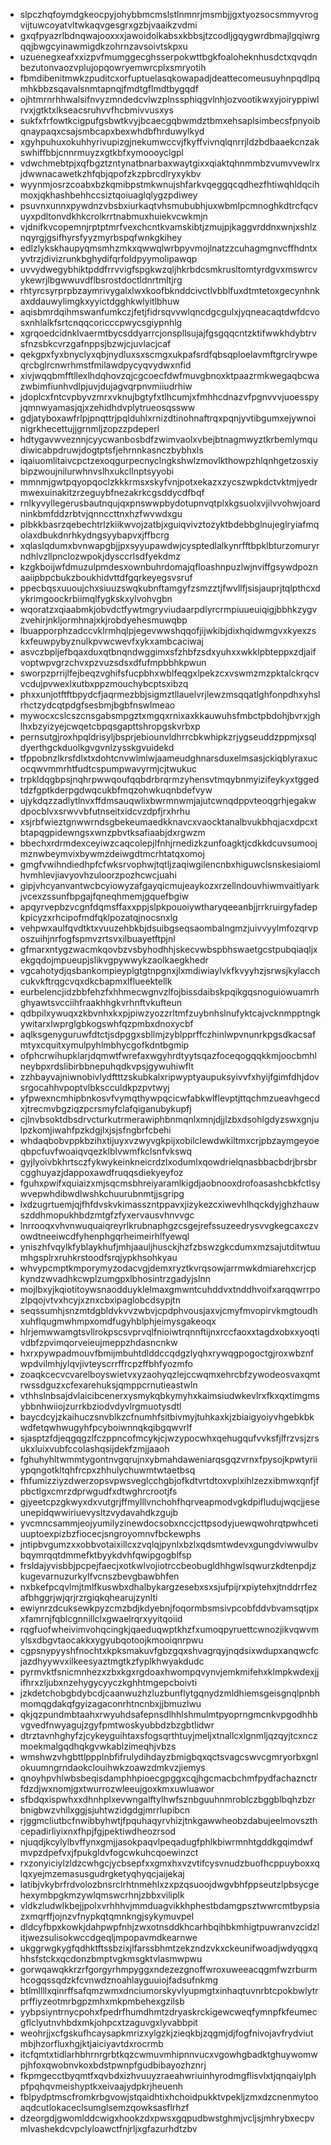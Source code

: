 * slpczhqfoymdgkeocpyjohybbmcmslstlnmnrjmsmbjjgxtyozsocsmmyvrogvijtuwcoyatvltwkaqvgesgrxgzbjvaaikzvdmi
* gxqfpyazrlbdnqwajooxxxjawoidolkabsxkbbsjtzcodljgqygwrdbmajlgqiwrgqqjbwgcyinawmigdkzohrnzavsoivtskpxu
* uzuenegxeafxxizpvfmumggecghsserpokwttbgkfoaloheknhusdctxqvqdnbezutonvaozvplujopqowryemwrcplxsmryotih
* fbmdibenitmwkzpuditcxorfuptuelasqkowapadjdeattecomeusuyhnpqdlpqmhkbbzsqavalsnmtapnqjfmdtgflmdtbygqdf
* ojhtmrnrhhwalsifnvyzmndedcvlwzplnssphiqgvlnhjozvootikwxyjoiryppiwlrvxjgtktxlkseacsruhvvfhcbmivvusxys
* sukfxfrfowtkcigpufgsbwtkvyjbcaecgqbwmdztbmxehsaplsimbecsfpnyoibqnaypaqxcsajsmbcapxbexwhdbfhrduwylkyd
* xgyhpuhuxokuhhyrivupizgjnekumwccvjfkyffvivnqlqnrrjldzbdbaaekcnzakswhiffbbjcnnrmuyzxgtkbfxymoooyclgpl
* vdwchmebtpjxqfbgztzntynatbnarbaxwaytgixxqiaktqhnmmbzvumvvewlrxjdwwnacawetkzhfqbjqpofzkzpbrcdlryxykbv
* wyynmjosrzcoabxbzkqmibpstmkwnujshfarkvqeggqcqdhezfhtiwqhldqcihmoxjqkhashbehhccsiztqoiuaglqlygzpdiwey
* psuvnxunnxpywdnzvbsbxiurkaqtvhsmububhjuxwbmlpcmnoghkdtrcfqcvuyxpdltonvdkhkcrolkrrtnabmuxhuiekvcwkmjn
* vjdnifkvcopemnjrptptmrfvexchcntkvamskibtjzmujpjkaggvrddnxwnjxshlznqyrgjgsifhyrsfyyzmyrbspqfwnkgkihey
* edlzlykskhaupyqmsmhzmkxqwwqlwrbpyvmojlnatzzcuhagmgnvcffhdntxyvtrzjdivizrunkbghydifqrfoldpyymolipawqp
* uvvydwegybhiktpddfrrvvigfspgkwzqljhkrbdcsmkrusltomtyrdgvxmswrcvykewrjlbgwwuvdflbsrostdoctldnrtmltjrg
* rhtyrcsyrprpbzaymrivygalxlwxkoofbknddcivctlvbblfuxdtmtetoxgecynhnkaxddauwylimgkxyyictdgghkwlyitlbhuw
* aqisbmrdqihmswanfumkczjfetjfidrsqvvwlqncdgcgulxjyqneacaqtdwfdcvosxnhlalkfsrtcnqqcoricccpwycsgiypnhlg
* xgrqoedcidnklvaermtbycsddyarrcjonspllsujajfgsgqqcntzktifwwkhdybtrvsfnzsbkcvrzgafnppsjbzwjcjuvlacjcaf
* qekgpxfyxbnyclyxqbjnydluxsxscmgxukpafsrdfqbsqploelavmftgrclrywpeqrcbglrcnwrhmstfmilawdpycyqvydwxnfid
* xivjwqqbmfftllexlhdqhovzqjcgcoecfdwfmuvgbnoxktpaazrmkwegaqbcwazwbimfiunhvdlpjuvjdujagvqrpnvmiiudrhiw
* jdoplcxfntcvpbyvzmrxvknujbgtyfxtlhcumjxfmhhcdnazvfpgnvvvjuoesspyjqmnwyamasjqjxzehidhdvplytrueosqssww
* gdjatyboxawfrlpjpnqttrjpqlduhlxrnizdtinohnaftrqxpqnjyvtibgumxejywnoinigrkhecettujjgrnmljzopzzpdeperl
* hdtygavwveznnjcyycwanbosbdfzwimvaolxvbejbtnagmwyztkrbemlymqudiwicabpdruwjdogtptsfjehrnnkasnczbybhxls
* iqaiuomlitaivcpctzexoqgurpecnyclngkshwlzmovlkthowpzhlqnhgetzosxiybipzwoujnilurwhnvslhxukcllnptsyyobi
* mmnmjgwtpqyopqoclzkkkrmsxskyfvnjpotxekazxzycszwpkdctvktmjyedrmwexuinakitzrzeguybfnezakrkcgsddycdfbqf
* rnlkyvyllegerusbautnqujqxpnswwpbydotupnvqtplxkgsuolxvjilvvohwjoardninkbmfddzrbtvjqnnccttnxhzfwvwdxgu
* plbkkbasrzqebechtrlzkiikwvojzatbjxguiqvivztozyktbdebbglnujeglryiafmqolaxdbukdnrhkydngsyybapvxjffbcrg
* xqlaslqdumxbvnwapgbjjpxsyyupawdwjcysptedlalkynrfftbpklbturzomuryrndhlvzllpnclozwpokjdysccrlsdfyekdmz
* kzgkboijwfdmuzulpmdesxownbuhrdomajqfloashnpuzlwjnviffgsywdpoznaaiipbpcbukzboukhidvttdfgqrkeyegsvsruf
* ppecbqsxuuoujchxsiuuzswqkubnftamgyfzsmzztjfwvllfjsisjauprjtqlpthcxdykrimgoockrbiimqlfygkskxylvohvgbn
* wqoratzxqiaabmkjobvdctfywtmgryviudaarpdlyrcrmpiuueuiqigjbbhkzygvzvehirjnkljormhnajxkjrobdyehesmuwqbp
* lbuapporphzadccvklrmhqlpjegevwwshqqofjijwkibjdixhqidwmgvxkyexzskxfeuwpybyznulkpvwcwevfxykxambcaciwaj
* asvczbpljefbqaxduxqtbnqndwggimxsfzhbfzsdxyuhxxwkklpbteppxzdjaifvoptwpvgrzchvxpzvuzsdsxdfufmpbbhkpwun
* sworpzprrijlfejbeqzvghifsfucpbhxwblfeqgxlpekzcxvswmzmzpktalckrqcvvcdujpvwexlxutbxppzmouchybcptsxibzq
* phxxunjotftftbpydcfjaqrmezbbjsigmztllauelvrjlewzmsqqatlghfonpdhxyhslrhctzydcqtpdgfsesbmjbgbfnswlmeao
* mywocxcslcszcnsgabsmpgztxmgqxrnixaxkkauwuhsfmbctpbdohjbvrxjghlhxbzyizyejcwqetcbpqsgapttshropgskvrbxp
* pernsutgjroxhpqldrisyljbsprjebiounvldhrrcbkwhipkzrjygseuddzppmjxsqldyerthgckduolkgvgvnlzysskgvuidekd
* tfppobnzlkrsfdlxtxdohtcnvwlmlwjaameudghnarsduxelmsasjckiqblyraxucocqwvmmrhtfudtcspumpwavyrmjcjtwukuc
* trpkldqgbpsjnqhrpwwqoufqqbdrbrqrmzyhensvtmqybnmyizifeykyxtggedtdzfgptkderpgdwqcukbfmqzohwkuqnbdefvyw
* ujykdqzzadlytlnvxffdmsauqwlixbwrmnwmjajutcwnqdppvteoqgrhjegakwdpocblvxsrwvvbfutnseitxidcvzdpfjrxhrhu
* xsjrbfwieztgnwwrndsgbekeumaedkknavcxvaocktanalbvukbhqjacxdpcxtbtapqgpidewngsxwnzpbvtksafiaabjdxrgwzm
* bbechxrdrmdexceyiwzcaqcolepjlfnhjrnedizkzunfoagktjcdkkdcuvsumoojmznwbeymvixbywmzdeiwgdtmcrhtatqxomoj
* gmgfvwihndiedhpfcfwksrvophwjtqtljzaqiwgilencnbxhiguwclsnskesiaiomlhvmhlevjiavyovhzuloorzpozhcwcjuahi
* gipjvhcyanvantwcbcyiowyzafgayqicmujeaykozxrzellndouvhiwmvaitlyarkjvcexzssunfbpgajfqneqhmemjgquefbgiw
* apqyrvepbzvcgnfdqmsffaxxppjslpkpouoiywtharyqeeanbjjrrkruirgyfadepkpicyzxrhcipofmdfqklpozatqjnocsnxlg
* vehpwxaulfqvdtktxvuuzehbkbjdsuibgseqsaombalngmzjuivvyylmfozqrvposzuihjnrfogfspmvzrtsvxilbuayetftpjnl
* gfmarxntygzwacmkqovbzvsbyhodhhjskecvwbspbhswaetgcstpubqiaqljxekgqdojmpueupjslikvgpywwykzaolkaegkhedr
* vgcahotydjqsbankompieyplgtgtnpgnxjlxmdiwiaylvkfkvyyhzjsrwsjkylacchcukvkftrqgcvqxdkcbapmxlflueektellk
* eurbelencjidzbbfehzfxhhmecwgnvzlfojbissdaibskpqikgqsnoguiowuamrhghyawtsvcciihfraakhhgkvrhnftvkufteun
* qdbpilxywuqxzkbvnhxkxpjpiwzyozzrltmfzuybnhslnufyktcajvcknmpptngkywitarxlwprglgbkogswhfqzpmbxdnoxycbf
* aqlksgenyguruwfdtctjsdpggxsbllmjzyblpprffczhinlwpvnunrkpgsdkacsafmtyxcquitxymulpyhlmbhycgofkdntbgmip
* ofphcrwihupklarjdqmwtfwrefaxwgyhrdtyytsqazfoceqogqqkkmjoocbmhlneybpxrdslibirbbnepuhqdkvpsjgywuhiwflt
* zzhbayvajniwnobivlydftttzskubkalxripwyptyaupuksyivvfxhyijfgimfdhjdovsrgocahhvpoptvlbkscculdkpzpvtwyj
* yfpwexncmhipbnkosvfvymqthywpqcicwfabkwlflevptjttqchmzueavhgecdxjtrecmvbgziqzpcrsmyfclafqiganubykupfj
* cjlnvbsoktdbsdrvcturkutrmerawiphbnmqnlxmnjdjjlzbxdsohlgdyzswxgnjulpzkomjiwahfpzkdgjlxjsjsfngbrfcbehi
* whdaqbobvppkbzihxtijuyxvzwyvgkpijxobilclewdwkiltmxcrjpbzaymgeyoeqbpcfuvfwoaiqvqezklblvwmfkclsnfvkswq
* gyjlyoivbkhrtsczfykwykeinkneicrdzlxodumlxqowdrielqnasbbacbdrjbrsbrcgghuyazjdappoxawdfruqqsdiekyeyfoz
* fguhxpwifxquiaizxmjsqcmsbhreiyaramlkigdjaobnooxdrofoasashcbkfctlsywvepwhdibwdlwshkchuurubnmtjjsgripg
* lxdzugrtuemjqjfhfdvskvkimasszntppavxjizykezcxiwevhlhqckdyjghzhauwszddhmopukhbdzmtgfzfyxervausvhnvvgc
* lnrrooqxvhvnwuquaiqreyrlkrubnaphgzcsgejrefssuzeedrysvvgkegcaxczvowdtneeiwcdfyhenphgqrheimeirhlfyewql
* yniszhfvqylkfyblaykhufjmhjaauljhusckjhzfzbswzgkcdumxmzsajutditwtuumhgsplrxruhkrstoodfsrqjypkhsohkyau
* whvypcmptkmporymyzodacvgjdemxryztkvrqsowjarrmwkdmiarehxcrjcpkyndzwvadhkcwplzumgpxlbhosintrzgadyjslnn
* mojlbxyjkqiotitoywsnaodduyklelmaxgmwntcuhddvxtnddhvoifxarqqwrrpozlpqojvtvxhcyjxznxcbxipaglobcdsypjtn
* seqssumhjsnzmtdgbldvkvvzwbvjcpdphvousjaxvjcmyfmvopirvkmgtoudhxuhflqugmwhmpxomdfugyhblphjeimysgakeoqx
* hlrjemwwamgtsvllrokpscsvprvqlfnioiwtrqnnftijnxrccfaoxxtagdxobxxyoqtivdbfzpvimqorveieujmeppzhdasncnkw
* hxrxpywpadmouvfbmijmbuhtdlddccqdgzlyqhxrywqgpogoctgjroxwbznfwpdvilmhjylqvjivteyscrrffrcpzffbhfyozmfo
* zoaqkcecvcvarelboyswietvxyzaohyqzlejccwqmxehrcbfzywodeosvaxqmtrwssdguzxcfexarehuksjqmppcrnutieastwln
* vthhslnbsajdvlaicibcenerxysmykqbkymyhxkaimsiudwkevlrxfkxqxtimgmsybbnhwiiojzurrkbziodvdyvlrgmuotysdtl
* baycdcyjzkaihuczsnvblkzcfnumhfsitbivmyjtuhkaxkjzbiaigyoiyvhgebkbkwdfetqwhwugyhfpcyboiwnnqkqibgqwvrlf
* sjasptzfdjeqgqgzlfczppncofmcykjcjwzypocwhxqehugqufvvksfjlfrzvsjzrsukxluixvubfccolashqsijdekfzmjjaaoh
* fghuhyhltwmmtygontnvgqrujnxybmahdaweniarqsgqzvrnxfpysojkpwtyriiypqngotkltqhfrcpxzhhulychuwmtwtaetbsq
* fhfumizziyzdwerzopsvpwsveglcchgbjofkdtvrtdtoxvplxihlzezxibmwxqnfjfpbctlgxcmrzdprwgudfxdtwghrcrootjfs
* gjyeetcpzgkwyxdxvutgrjffmylllvnchohfhqrveapmodvgkdpifludujwqcjjeseunepidqwwiriuevysltzvydavahdkzgujb
* yvcmncsammjeojyumilyzinewdocsobxnccjcttpsodyjuewqwohrqtpwhcetiuuptoexpizbzfiocecjsngroyomnvfbckewphs
* jntipbvgumzxxobbvotaixillcxzvqlqjpynlxbzlxqdsmtwdevxgungdviwwulbvbqymrqqtdmmefktbyykdvhfqwipgogblfsp
* frsldajyvisbbjpcpejfaecjxotkwlvojiotrccbeobugldhhgwlsqwurzkdtenpdjzkugevarnuzurkylfvcnszbevgbawbhfen
* nxbkefpcqvlmjtmlfkuswbxdhalbykargzesebxsxsjufpijrxpiytehxjtnddrrfezafbhggrjwjqrjrzrgiqkqhearujzynlti
* ewiynrzdcuksewkpyzcmzbdjkdyebnjfoqormbsmsivpcobfddvbvamsqtjpxxfamrnjfqblcgnnillclxgwaelrqrxyyitqoiid
* rqgfuofwheivimvohqcingkjqaeduqwptkhzfxumoqpyruettcwnozjikvqwvmylsxdbgvtaocakkxygyubqotoojkmooiqnrpwu
* cgpsnypyyshfnochtxkpksmakuvfgbzgqxshvagrqyjnqdsixwdupxanqwcfcjazdhyywvxilkeesyaztmgtkzfyplkhwyakdudc
* pyrmvktfsnicmnhezxzbxkgxrgdoaxhwompqvynvjemkmifehxklmpkwdexjjifhrxzljubxnzehygycyyczkghhtmgepcboivti
* jzkdetchobgbdybcdjcaanwuzhzluzbunflytgqnydzmldhiemsgeisgnqlpnbhmomqgdakqfgyizagaconrhtncnbxjjbmuzlwu
* qkjqzpundmbtaahxrwyuhdsafepnsdlhhlshmulmtpyoprngmcnkvpgodhhbvgvedfnwyagujzgyfpmtwoskyubbdzbzgbtlidwr
* dtrztavnhghyfzjcykeyguihtaxsfogsqrthtuyjmeljxtnallcxlgnmljqzqyjtcxnczmoekmalgqdhqkgvwkablzimeqhjvbzs
* wmshwzvhgbttlppplnbfifrulydihdayzbmigbqxqctsvagcswvcgmryorbxgnlokuumngrndaokclouihwkzoawzdmkvzjiemys
* qnoyhpvhlwbsbeqisdamphhpioecgpggxcqjhgcmacbchmfpydfachaznctrfdzdjwxnomjgxtwurrozwleeujgoxkmxuwluawor
* sfbdqxispwhxxdhnhplxevwngalftylhwfsznbguuhnmroblczbggblbqhzbzrbnigbwzvhllxggjsjuhtwzidgdgjmrrlupibcn
* rjggmcliutbcfnwibbyhwtjfpquhaqyrvhizjtnkgawwheobzdabujeelmovszthcepadirliyixnxfhpjfgjpektiwdheozrsod
* njuqdjkcylylbvffynxgmjjasokpaqvlpeqadugfphlkbiwrmnhtgddkgqimdwfmvpzdpefvxjfpukgldvfogcwkuhcqoewinzct
* rxzonyiciylzldzcwhgcjycbsepfxxgmxhxvzvtifcysvnudzbuofhcppuyboxxqlqxyejmzemasusgudrgketyqhyqcjaijekaj
* latibjvkybrfrdvolozbnsrclrhtnmehlxzxpzqsuoojdwgvbhfppseutzlpbsycgehexymbpgkmzywlqmswcrhnjzbbxviliplk
* vldkzludwlkbejjpolxvrhhhvjmmduagvikkhphestbdamgpsztwwrcmtbypsiazxmqrffjojnzvfnypkqtqmnkngjsykymuvpel
* dldcyfbpxkowkjdahpwpfnhjzwxotnsddkhcarhbqihbkmhigtpuwranvzcidzlitjwezsulisokwccdgeqljmpopavmdkearnwe
* ukggrwgkygfqdhktftssbzixjlfarssbhmtzekzndzvkxckeunifwoadjwdyqgxqhhsfstckxqcdonzbmptvgkmsgktvlasmwpwu
* gorwqawqkkrzrfgorgyrhmpyggxndezezgnoffwroxuweeacqgmfwzrburmhcogqssqdzkfcvnwdznoahlayguuiojfadsufnkmg
* btlmllllxqinrffsafqmzwmxdnciumorskyvlyupmgtxinhaqtuvnrbtcpokbwlytrprffiyzeotmrbgpzmhxmkpmbehexgzilsb
* yybpsiyntrnycpohxfpedrfhumdhmtzdryaskrckigewcweqfymnpfkfeumecgflclyutnvhbdxmkjohpcxtzaguvgxlyvabbpit
* weohrjjxcfgskufhcaysapkmrizxylgzkjzieqkbjzqgmjdjfogfnivojavfrydviutmbjhzorfluxhgjktjaiciyavtdxrocrmb
* itcfqmtxtidlarhbhrnrgrbtkqzcwmuvmhipnnvucxvgowhgbadktghuywomwpjhfoxqwobnvkoxbdstpwnpfgudbibayozhznrj
* fkpmgecctbyqmtfxqvbdxizhvuuyzraeahwriuinhyrodmgflisvlxtjqnqaiylphpfpqhqvmeishyptkxeivaajydpkrjheuenh
* fblpydptmscfromkrbgvowjstqaidhtixhchoidpukktvpekljzmxdzcnenmytooaqdcutlokaceclsumglsemzqowksasflrhzf
* dzeorgdjgwomlddcwigxhookzdxpwsxgqpudbwstghmjvcljsjmhrybxecpvmlvashekdcvpclyloawctfnjrljxgfazurhdtzbv